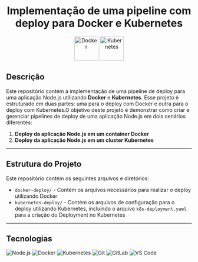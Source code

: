 <h1 align="center">Implementação de uma pipeline com deploy para Docker e Kubernetes</h1>
<p align="center">
  <img src="https://techstack-generator.vercel.app/docker-icon.svg" alt="Docker" width="65" height="65" />
  <img src="https://techstack-generator.vercel.app/kubernetes-icon.svg" alt="Kubernetes" width="65" height="65" />
</p>


## Descrição 

Este repositório contém a implementação de uma pipeline de deploy para uma aplicação Node.js utilizando **Docker** e **Kubernetes**. Esse projeto é estruturado em duas partes: uma para o deploy com Docker e outra para o deploy com Kubernetes.O objetivo deste projeto é demonstrar como criar e gerenciar pipelines de deploy de uma aplicação Node.js em dois cenários diferentes:

1. **Deploy da aplicação Node.js em um container Docker**
2. **Deploy da aplicação Node.js em um cluster Kubernetes**

---

## Estrutura do Projeto
Este repositório contém os seguintes arquivos e diretórios:

- `docker-deploy/` - Contém os arquivos necessários para realizar o deploy utilizando Docker
- `kubernetes-deploy/` - Contém os arquivos de configuração para o deploy utilizando Kubernetes, incluindo o arquivo `k8s-deployment.yaml` para a criação do Deployment no Kubernetes

---
  
## Tecnologias 

<img src="https://img.shields.io/badge/Node.js-000000?style=for-the-badge&logo=node.js&logoColor=00A9E0" alt="Node.js" />
<img src="https://img.shields.io/badge/Docker-000000?style=for-the-badge&logo=docker&logoColor=00A9E0" alt="Docker" />
<img src="https://img.shields.io/badge/Kubernetes-000000?style=for-the-badge&logo=kubernetes&logoColor=00A9E0" alt="Kubernetes" />
<img src="https://img.shields.io/badge/Git-000000?style=for-the-badge&logo=git&logoColor=00A9E0" alt="Git" />
<img src="https://img.shields.io/badge/GitLab-000000?style=for-the-badge&logo=gitlab&logoColor=00A9E0" alt="GitLab" />
<img src="https://img.shields.io/badge/VS_Code-000000?style=for-the-badge&logo=visualstudiocode&logoColor=00A9E0" alt="VS Code" />



